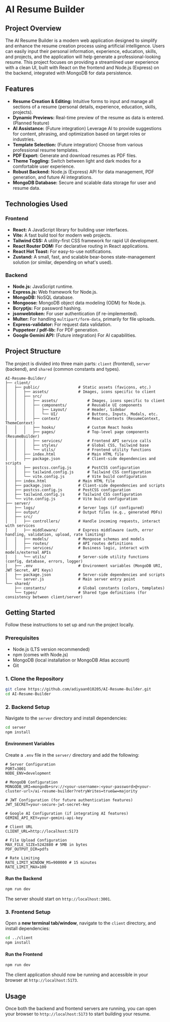 # AI Resume Builder

## Project Overview

The AI Resume Builder is a modern web application designed to simplify and enhance the resume creation process using artificial intelligence. Users can easily input their personal information, experience, education, skills, and projects, and the application will help generate a professional-looking resume. This project focuses on providing a streamlined user experience with a clean UI, built with React on the frontend and Node.js (Express) on the backend, integrated with MongoDB for data persistence.

## Features

*   **Resume Creation & Editing:** Intuitive forms to input and manage all sections of a resume (personal details, experience, education, skills, projects).
*   **Dynamic Previews:** Real-time preview of the resume as data is entered. (Planned feature)
*   **AI Assistance:** (Future integration) Leverage AI to provide suggestions for content, phrasing, and optimization based on target roles or industries.
*   **Template Selection:** (Future integration) Choose from various professional resume templates.
*   **PDF Export:** Generate and download resumes as PDF files.
*   **Theme Toggling:** Switch between light and dark modes for a comfortable user experience.
*   **Robust Backend:** Node.js (Express) API for data management, PDF generation, and future AI integrations.
*   **MongoDB Database:** Secure and scalable data storage for user and resume data.

## Technologies Used

### Frontend
*   **React:** A JavaScript library for building user interfaces.
*   **Vite:** A fast build tool for modern web projects.
*   **Tailwind CSS:** A utility-first CSS framework for rapid UI development.
*   **React Router DOM:** For declarative routing in React applications.
*   **React Hot Toast:** For easy-to-use notifications.
*   **Zustand:** A small, fast, and scalable bear-bones state-management solution (or similar, depending on what's used).

### Backend
*   **Node.js:** JavaScript runtime.
*   **Express.js:** Web framework for Node.js.
*   **MongoDB:** NoSQL database.
*   **Mongoose:** MongoDB object data modeling (ODM) for Node.js.
*   **Bcryptjs:** For password hashing.
*   **jsonwebtoken:** For user authentication (if re-implemented).
*   **Multer:** For handling `multipart/form-data`, primarily for file uploads.
*   **Express-validator:** For request data validation.
*   **Puppeteer / pdf-lib:** For PDF generation.
*   **Google Gemini API:** (Future integration) For AI capabilities.

## Project Structure

The project is divided into three main parts: `client` (frontend), `server` (backend), and `shared` (common constants and types).

```
AI-Resume-Builder/
├── client/
│   ├── public/                 # Static assets (favicons, etc.)
│   │   ├── assets/             # Images, icons specific to client
│   │   ├── src/
│   │   │   ├── assets/             # Images, icons specific to client
│   │   │   ├── components/         # Reusable UI components
│   │   │   │   ├── Layout/         # Header, Sidebar
│   │   │   │   └── UI/             # Buttons, Inputs, Modals, etc.
│   │   │   ├── context/            # React Contexts (ResumeContext, ThemeContext)
│   │   │   ├── hooks/              # Custom React hooks
│   │   │   ├── pages/              # Top-level page components (ResumeBuilder)
│   │   │   ├── services/           # Frontend API service calls
│   │   │   ├── styles/             # Global CSS, Tailwind base
│   │   │   └── utils/              # Frontend utility functions
│   │   ├── index.html              # Main HTML file
│   │   ├── package.json            # Client-side dependencies and scripts
│   │   ├── postcss.config.js       # PostCSS configuration
│   │   ├── tailwind.config.js      # Tailwind CSS configuration
│   │   └── vite.config.js          # Vite build configuration
│   ├── index.html              # Main HTML file
│   ├── package.json            # Client-side dependencies and scripts
│   ├── postcss.config.js       # PostCSS configuration
│   ├── tailwind.config.js      # Tailwind CSS configuration
│   └── vite.config.js          # Vite build configuration
├── server/
│   ├── logs/                   # Server logs (if configured)
│   ├── output/                 # Output files (e.g., generated PDFs)
│   ├── src/
│   │   ├── controllers/        # Handle incoming requests, interact with services
│   │   ├── middleware/         # Express middleware (auth, error handling, validation, upload, rate limiting)
│   │   ├── models/             # Mongoose schemas and models
│   │   ├── routes/             # API routes definitions
│   │   ├── services/           # Business logic, interact with models/external APIs
│   │   └── utils/              # Server-side utility functions (config, database, errors, logger)
│   ├── .env                    # Environment variables (MongoDB URI, JWT Secret, API Keys)
│   ├── package.json            # Server-side dependencies and scripts
│   └── server.js               # Main server entry point
└── shared/
    ├── constants/              # Global constants (colors, templates)
    └── types/                  # Shared type definitions (for consistency between client/server)
```

## Getting Started

Follow these instructions to set up and run the project locally.

### Prerequisites

*   Node.js (LTS version recommended)
*   npm (comes with Node.js)
*   MongoDB (local installation or MongoDB Atlas account)
*   Git

### 1. Clone the Repository

```bash
git clone https://github.com/adiyaan010205/AI-Resume-Builder.git
cd AI-Resume-Builder
```

### 2. Backend Setup

Navigate to the `server` directory and install dependencies:

```bash
cd server
npm install
```

#### Environment Variables

Create a `.env` file in the `server/` directory and add the following:

```
# Server Configuration
PORT=3001
NODE_ENV=development

# MongoDB Configuration
MONGODB_URI=mongodb+srv://<your-username>:<your-password>@<your-cluster-url>/ai-resume-builder?retryWrites=true&w=majority

# JWT Configuration (for future authentication features)
JWT_SECRET=your-secure-jwt-secret-key

# Google AI Configuration (if integrating AI features)
GEMINI_API_KEY=your-gemini-api-key

# Client URL
CLIENT_URL=http://localhost:5173

# File Upload Configuration
MAX_FILE_SIZE=5242880 # 5MB in bytes
PDF_OUTPUT_DIR=pdfs

# Rate Limiting
RATE_LIMIT_WINDOW_MS=900000 # 15 minutes
RATE_LIMIT_MAX=100
```

#### Run the Backend

```bash
npm run dev
```

The server should start on `http://localhost:3001`.

### 3. Frontend Setup

Open a **new terminal tab/window**, navigate to the `client` directory, and install dependencies:

```bash
cd ../client
npm install
```

#### Run the Frontend

```bash
npm run dev
```

The client application should now be running and accessible in your browser at `http://localhost:5173`.

## Usage

Once both the backend and frontend servers are running, you can open your browser to `http://localhost:5173` to start building your resume.
